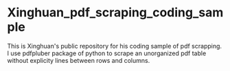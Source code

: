 # Xinghuan_pdf_scraping_coding_sample
This is Xinghuan's public repository for his coding sample of pdf scrapping. I use pdfpluber package of python to scrape an unorganized pdf table without explicity lines between rows and columns. 
